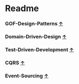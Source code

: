# Readme


### GOF-Design-Patterns [&uarr;](#Readme)



### Domain-Driven-Design [&uarr;](#Readme)



### Test-Driven-Development [&uarr;](#Readme)



### CQRS [&uarr;](#Readme)



### Event-Sourcing [&uarr;](#Readme)




